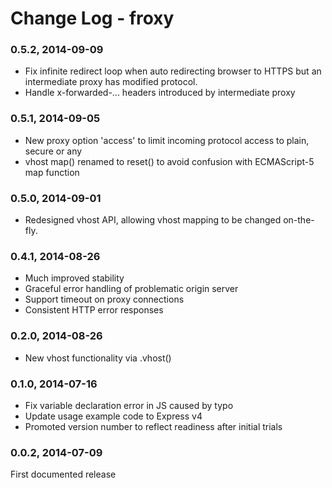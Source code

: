 # Change Log - froxy

### 0.5.2, 2014-09-09
* Fix infinite redirect loop when auto redirecting browser to HTTPS but an intermediate proxy has modified protocol.
* Handle x-forwarded-... headers introduced by intermediate proxy

### 0.5.1, 2014-09-05
* New proxy option 'access' to limit incoming protocol access to plain, secure or any
* vhost map() renamed to reset() to avoid confusion with ECMAScript-5 map function

### 0.5.0, 2014-09-01
* Redesigned vhost API, allowing vhost mapping to be changed on-the-fly.

### 0.4.1, 2014-08-26
* Much improved stability
* Graceful error handling of problematic origin server
* Support timeout on proxy connections
* Consistent HTTP error responses

### 0.2.0, 2014-08-26
* New vhost functionality via .vhost()

### 0.1.0, 2014-07-16
* Fix variable declaration error in JS caused by typo
* Update usage example code to Express v4
* Promoted version number to reflect readiness after initial trials

### 0.0.2, 2014-07-09
First documented release